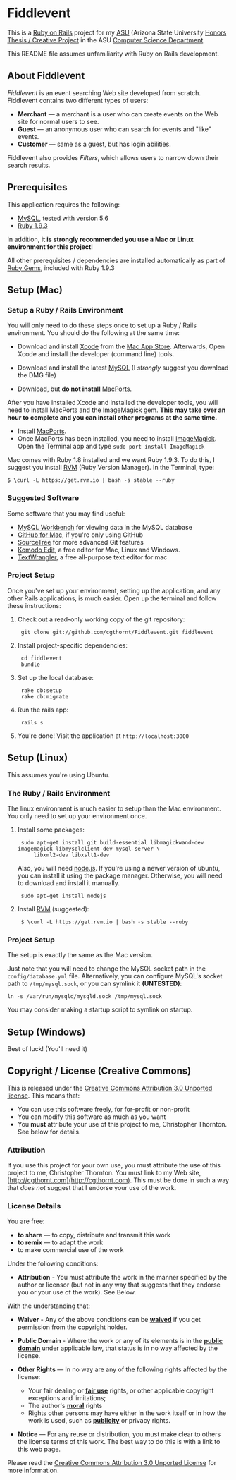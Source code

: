 Fiddlevent
==========
This is a [Ruby on Rails](http://rubyonrails.org/) project for my [ASU](http://asu.edu/) (Arizona State University
[Honors Thesis / Creative Project](http://barretthonors.asu.edu/academics/thesis-and-creative-project/) in the 
ASU [Computer Science Department](http://cidse.engineering.asu.edu/).

This README file assumes unfamiliarity with Ruby on Rails development.

## About Fiddlevent
*Fiddlevent* is an event searching Web site developed from scratch. Fiddlevent contains two different types of users:

* **Merchant** — a merchant is a user who can create events on the Web site for normal users to see.
* **Guest** — an anonymous user who can search for events and "like" events.
* **Customer** — same as a guest, but has login abilities.

Fiddlevent also provides *Filters*, which allows users to narrow down their search results.

## Prerequisites
This application requires the following:
* [MySQL](http://www.mysql.com/), tested with version 5.6
* [Ruby 1.9.3](http://www.ruby-lang.org/en/)

In addition, **it is strongly recommended you use a Mac or Linux environment for this project**!

All other prerequisites / dependencies are installed automatically as part of [Ruby Gems](http://rubygems.org), included with Ruby 1.9.3

## Setup (Mac)
### Setup a Ruby / Rails Environment
You will only need to do these steps once to set up a Ruby / Rails environment.
You should do the following at the same time:
* Download and install [Xcode](https://developer.apple.com/xcode/) from the 
  [Mac App Store](http://itunes.apple.com/us/app/xcode/id497799835?ls=1&mt=12). Afterwards, Open Xcode and 
  install the developer (command line) tools.

* Download and install the latest [MySQL](http://dev.mysql.com/downloads/mysql/) (I *strongly* suggest you download
  the DMG file)
  
* Download, but **do not install** [MacPorts](http://www.macports.org/).

After you have installed Xcode and installed the developer tools, you will need to install MacPorts and the ImageMagick gem.  **This may take over an hour to complete and you can install other programs at the same time.** 

* Install [MacPorts](http://www.macports.org/).
* Once MacPorts has been installed, you need to install [ImageMagick](http://www.imagemagick.org/). Open the
  Terminal app and type `sudo port install ImageMagick`

Mac comes with Ruby 1.8 installed and we want Ruby 1.9.3. To do this, I suggest you install [RVM](https://rvm.io/) (Ruby Version Manager). In the Terminal, type:

	$ \curl -L https://get.rvm.io | bash -s stable --ruby

### Suggested Software
Some software that you may find useful:

* [MySQL Workbench](http://dev.mysql.com/downloads/workbench/) for viewing data in the MySQL database
* [GitHub for Mac](http://mac.github.com/), if you're only using GitHub
* [SourceTree](https://itunes.apple.com/us/app/sourcetree-git-hg/id411678673?mt=12) for more advanced Git features
* [Komodo Edit](http://www.activestate.com/komodo-edit), a free editor for Mac, Linux and Windows.
* [TextWrangler](https://itunes.apple.com/us/app/textwrangler/id404010395?mt=12), a free all-purpose text editor
  for mac
  
### Project Setup
Once you've set up your environment, setting up the application, and any other Rails applications, is much easier.
Open up the terminal and follow these instructions:

1. Check out a read-only working copy of the git repository:

		git clone git://github.com/cgthornt/Fiddlevent.git fiddlevent

2. Install project-specific dependencies:

		cd fiddlevent
		bundle

3. Set up the local database:

		rake db:setup
		rake db:migrate

4. Run the rails app:

		rails s
		
5. You're done! Visit the application at `http://localhost:3000`

## Setup (Linux)
This assumes you're using Ubuntu.
### The Ruby / Rails Environment
The linux environment is much easier to setup than the Mac environment. You only need to set up your environment once.

1. Install some packages:
		
		sudo apt-get install git build-essential libmagickwand-dev imagemagick libmysqlclient-dev mysql-server \
			libxml2-dev libxslt1-dev
   
   Also, you will need [node.js](http://nodejs.org/). If you're using a newer version of ubuntu, you can install
   it using the package manager. Otherwise, you will need to download and install it manually.
   
   		sudo apt-get install nodejs
		
2. Install [RVM](https://rvm.io) (suggested):

		$ \curl -L https://get.rvm.io | bash -s stable --ruby


### Project Setup
The setup is exactly the same as the Mac version. 

Just note that you will need to change the MySQL socket path in the `config/database.yml` file. Alternatively, you
can configure MySQL's socket path to `/tmp/mysql.sock`, or you can symlink it **(UNTESTED)**:

	ln -s /var/run/mysqld/mysqld.sock /tmp/mysql.sock
	
You may consider making a startup script to symlink on startup.

## Setup (Windows)
Best of luck! (You'll need it)

## Copyright / License (Creative Commons)
This is released under the [Creative Commons Attribution 3.0 Unported license](http://creativecommons.org/licenses/by/3.0/). This means that:

* You can use this software freely, for for-profit or non-profit
* You can modify this software as much as you want
* You **must** attribute your use of this project to me, Christopher Thornton. See below for details.

### Attribution
If you use this project for your own use, you must attribute the use of this project to me, Christopher Thornton. You must link to my Web site, [http://cgthornt.com](http://cgthornt.com). This must be done in such a way that *does not* suggest that I endorse your use of the work.

### License Details
You are free:
* **to share** — to copy, distribute and transmit this work
* **to remix** — to adapt the work
* to make commercial use of the work

Under the following conditions:
* **Attribution** - You must attribute the work in the manner specified by the author or licensor 
  (but not in any way that suggests that they endorse you or your use of the work). See Below.

With the understanding that:
* **Waiver** - Any of the above conditions can be <u><b>waived</b></u> if you get permission from the 
  copyright holder.

* **Public Domain** - Where the work or any of its elements is in the <u><b>public domain</b></u> under 
  applicable law, that status is in no way affected by the license.

* **Other Rights** — In no way are any of the following rights affected by the license:
	* Your fair dealing or <u><b>fair use</b></u> rights, or other applicable copyright exceptions and limitations;
	* The author's <u><b>moral</b></u> rights
	* Rights other persons may have either in the work itself or in how the work is used, 
	  such as <u><b>publicity</b></u> or privacy rights.
	  
* **Notice** — For any reuse or distribution, you must make clear to others the license terms of this work. 
  The best way to do this is with a link to this web page.
	

Please read the [Creative Commons Attribution 3.0 Unported License](http://creativecommons.org/licenses/by/3.0/) for more information.
